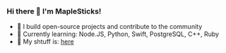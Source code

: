 ### Hi there 👋 I'm MapleSticks!  
- 🌟 I build open-source projects and contribute to the community  
- 🌱 Currently learning: Node.JS, Python, Swift, PostgreSQL, C++, Ruby
- 📝 My shtuff is: [here](https://mxplesticks.github.io/MapleVisuals/)
